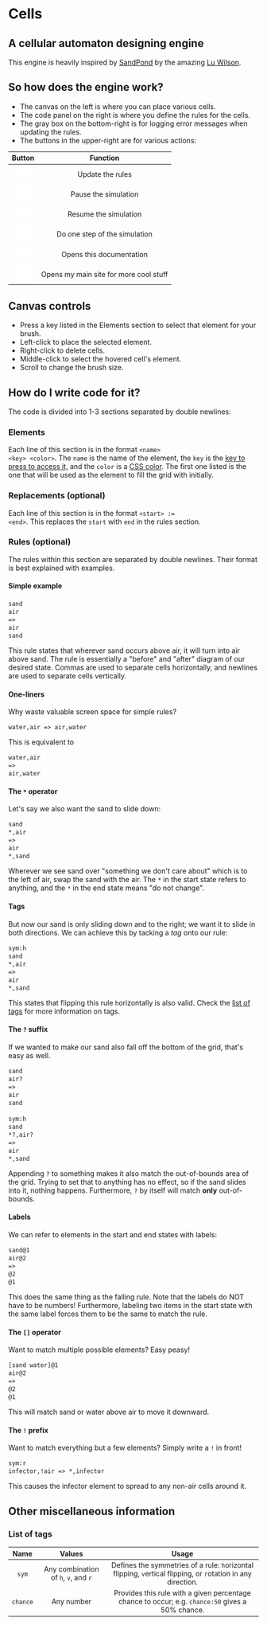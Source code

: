 # Cells
## A cellular automaton designing engine
This engine is heavily inspired by [SandPond](https://github.com/TodePond/Sandpond)
by the amazing [Lu Wilson](https://github.com/TodePond/).

## So how does the engine work?
- The canvas on the left is where you can place various cells.
- The code panel on the right is where you define the rules for the cells.
- The gray box on the bottom-right is for logging error messages when updating the rules.
- The buttons in the upper-right are for various actions:

**Button**|**Function**
:-----:|:-----:
![image](images/update.png)|Update the rules
![image](images/pause.png)|Pause the simulation
![image](images/play.png)|Resume the simulation
![image](images/step.png)|Do one step of the simulation
![image](images/help.png)|Opens this documentation
![image](images/more.png)|Opens my main site for more cool stuff

## Canvas controls
- Press a key listed in the Elements section to select that element for your brush.
- Left-click to place the selected element.
- Right-click to delete cells.
- Middle-click to select the hovered cell's element.
- Scroll to change the brush size.

## How do I write code for it?
The code is divided into 1-3 sections separated by double newlines:
### Elements
Each line of this section is in the format
<code>&lt;name&gt; &lt;key&gt; &lt;color&gt;</code>.
The <code>name</code> is the name of the element,
the <code>key</code> is the [key to press to access it,](https://developer.mozilla.org/en-US/docs/Web/API/UI_Events/Keyboard_event_key_values)
and the <code>color</code> is a [CSS color](https://www.w3schools.com/css/css_colors.asp).
The first one listed is the one that will be used as the
element to fill the grid with initially.
### Replacements (optional)
Each line of this section is in the format
<code>&lt;start&gt; := &lt;end&gt;</code>.
This replaces the <code>start</code> with <code>end</code>
in the rules section.
### Rules (optional)
The rules within this section are separated by double newlines.
Their format is best explained with examples.
#### Simple example
<pre><code>sand
air
=>
air
sand</code></pre>
This rule states that wherever sand occurs above air,
it will turn into air above sand. The rule is essentially
a "before" and "after" diagram of our desired state.
Commas are used to separate cells horizontally,
and newlines are used to separate cells vertically.

#### One-liners
Why waste valuable screen space for simple rules?
<pre><code>water,air => air,water</code></pre>
This is equivalent to
<pre><code>water,air
=>
air,water</code></pre>

#### The <code>*</code> operator
Let's say we also want the sand to slide down:
<pre><code>sand
*,air
=>
air
*,sand</code></pre>
Wherever we see sand over "something we don't care about"
which is to the left of air, swap the sand with the air.
The <code>\*</code> in the start state refers to anything,
and the <code>\*</code> in the end state means "do not change".

#### Tags
But now our sand is only sliding down and to the right;
we want it to slide in both directions.
We can achieve this by tacking a *tag* onto our rule:
<pre><code>sym:h
sand
*,air
=>
air
*,sand</code></pre>
This states that flipping this rule <code>h</code>orizontally is also valid.
Check the [list of tags](#list-of-tags) for more information on tags.

#### The <code>?</code> suffix
If we wanted to make our sand also fall off the bottom
of the grid, that's easy as well.
<pre><code>sand
air?
=>
air
sand

sym:h
sand
*?,air?
=>
air
*,sand</code></pre>
Appending <code>?</code> to something makes it also match
the out-of-bounds area of the grid. Trying to set that to anything
has no effect, so if the sand slides into it, nothing happens.
Furthermore, <code>?</code> by itself will match **only** out-of-bounds.

#### Labels
We can refer to elements in the start and end states with labels:
<pre><code>sand@1
air@2
=>
@2
@1</code></pre>
This does the same thing as the falling rule.
Note that the labels do NOT have to be numbers!
Furthermore, labeling two items in the start state
with the same label forces them to be the same to match the rule.

#### The <code>[]</code> operator
Want to match multiple possible elements? Easy peasy!
<pre><code>[sand water]@1
air@2
=>
@2
@1</code></pre>
This will match sand or water above air to move it downward.

#### The <code>!</code> prefix
Want to match everything but a few elements?
Simply write a <code>!</code> in front!
<pre><code>sym:r
infector,!air => *,infector</code></pre>
This causes the infector element to spread to any non-air cells around it.

## Other miscellaneous information
### List of tags
**Name**|**Values**|**Usage**
:-----:|:-----:|:-----:
<code>sym</code>|Any combination of <code>h</code>, <code>v</code>, and <code>r</code>|Defines the symmetries of a rule: <code>h</code>orizontal flipping, <code>v</code>ertical flipping, or <code>r</code>otation in any direction.
<code>chance</code>|Any number|Provides this rule with a given percentage chance to occur; e.g. <code>chance:50</code> gives a 50% chance.